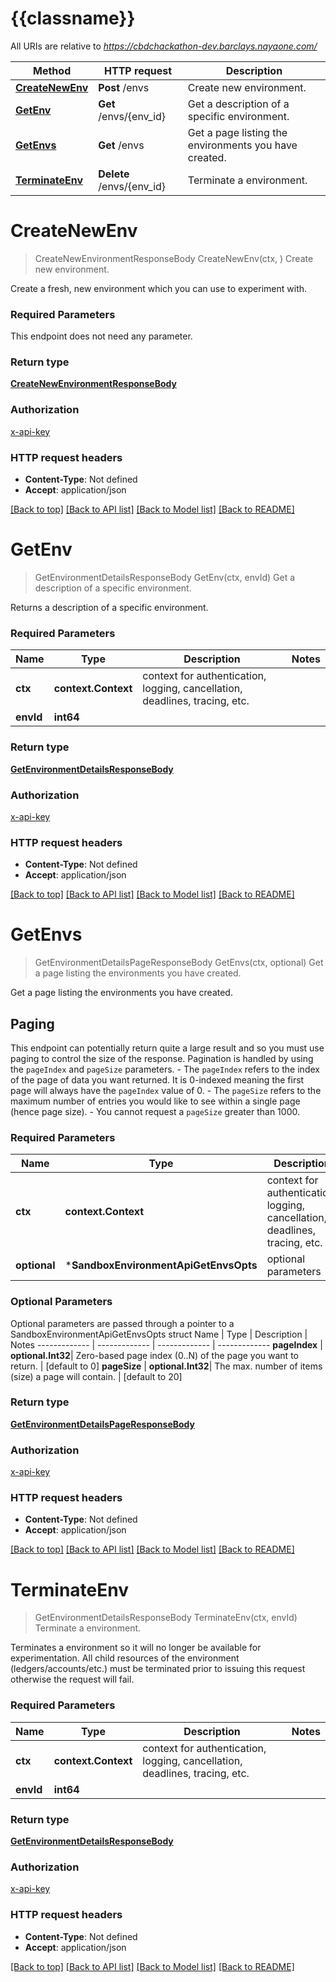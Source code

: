 # {{classname}}

All URIs are relative to *https://cbdchackathon-dev.barclays.nayaone.com/*

Method | HTTP request | Description
------------- | ------------- | -------------
[**CreateNewEnv**](SandboxEnvironmentApi.md#CreateNewEnv) | **Post** /envs | Create new environment.
[**GetEnv**](SandboxEnvironmentApi.md#GetEnv) | **Get** /envs/{env_id} | Get a description of a specific environment.
[**GetEnvs**](SandboxEnvironmentApi.md#GetEnvs) | **Get** /envs | Get a page listing the environments you have created.
[**TerminateEnv**](SandboxEnvironmentApi.md#TerminateEnv) | **Delete** /envs/{env_id} | Terminate a environment.

# **CreateNewEnv**
> CreateNewEnvironmentResponseBody CreateNewEnv(ctx, )
Create new environment.

Create a fresh, new environment which you can use to experiment with.

### Required Parameters
This endpoint does not need any parameter.

### Return type

[**CreateNewEnvironmentResponseBody**](CreateNewEnvironmentResponseBody.md)

### Authorization

[x-api-key](../README.md#x-api-key)

### HTTP request headers

 - **Content-Type**: Not defined
 - **Accept**: application/json

[[Back to top]](#) [[Back to API list]](../README.md#documentation-for-api-endpoints) [[Back to Model list]](../README.md#documentation-for-models) [[Back to README]](../README.md)

# **GetEnv**
> GetEnvironmentDetailsResponseBody GetEnv(ctx, envId)
Get a description of a specific environment.

Returns a description of a specific environment.

### Required Parameters

Name | Type | Description  | Notes
------------- | ------------- | ------------- | -------------
 **ctx** | **context.Context** | context for authentication, logging, cancellation, deadlines, tracing, etc.
  **envId** | **int64**|  | 

### Return type

[**GetEnvironmentDetailsResponseBody**](GetEnvironmentDetailsResponseBody.md)

### Authorization

[x-api-key](../README.md#x-api-key)

### HTTP request headers

 - **Content-Type**: Not defined
 - **Accept**: application/json

[[Back to top]](#) [[Back to API list]](../README.md#documentation-for-api-endpoints) [[Back to Model list]](../README.md#documentation-for-models) [[Back to README]](../README.md)

# **GetEnvs**
> GetEnvironmentDetailsPageResponseBody GetEnvs(ctx, optional)
Get a page listing the environments you have created.

Get a page listing the environments you have created.  <h2> Paging </h2>  This endpoint can potentially return quite a large result and so you must use paging to control the size of the response.  Pagination is handled by using the `pageIndex` and `pageSize` parameters.  - The `pageIndex` refers to the index of the page of data you want returned. It is 0-indexed meaning the first page will always have the `pageIndex` value of 0.  - The `pageSize` refers to the maximum number of entries you would like to see within a single page (hence page size).    - You cannot request a `pageSize` greater than  1000.

### Required Parameters

Name | Type | Description  | Notes
------------- | ------------- | ------------- | -------------
 **ctx** | **context.Context** | context for authentication, logging, cancellation, deadlines, tracing, etc.
 **optional** | ***SandboxEnvironmentApiGetEnvsOpts** | optional parameters | nil if no parameters

### Optional Parameters
Optional parameters are passed through a pointer to a SandboxEnvironmentApiGetEnvsOpts struct
Name | Type | Description  | Notes
------------- | ------------- | ------------- | -------------
 **pageIndex** | **optional.Int32**| Zero-based page index (0..N) of the page you want to return. | [default to 0]
 **pageSize** | **optional.Int32**| The max. number of items (size) a page will contain. | [default to 20]

### Return type

[**GetEnvironmentDetailsPageResponseBody**](GetEnvironmentDetailsPageResponseBody.md)

### Authorization

[x-api-key](../README.md#x-api-key)

### HTTP request headers

 - **Content-Type**: Not defined
 - **Accept**: application/json

[[Back to top]](#) [[Back to API list]](../README.md#documentation-for-api-endpoints) [[Back to Model list]](../README.md#documentation-for-models) [[Back to README]](../README.md)

# **TerminateEnv**
> GetEnvironmentDetailsResponseBody TerminateEnv(ctx, envId)
Terminate a environment.

Terminates a environment so it will no longer be available for experimentation. All child resources of the environment (ledgers/accounts/etc.) must be terminated prior to issuing this request otherwise the request will fail.

### Required Parameters

Name | Type | Description  | Notes
------------- | ------------- | ------------- | -------------
 **ctx** | **context.Context** | context for authentication, logging, cancellation, deadlines, tracing, etc.
  **envId** | **int64**|  | 

### Return type

[**GetEnvironmentDetailsResponseBody**](GetEnvironmentDetailsResponseBody.md)

### Authorization

[x-api-key](../README.md#x-api-key)

### HTTP request headers

 - **Content-Type**: Not defined
 - **Accept**: application/json

[[Back to top]](#) [[Back to API list]](../README.md#documentation-for-api-endpoints) [[Back to Model list]](../README.md#documentation-for-models) [[Back to README]](../README.md)

